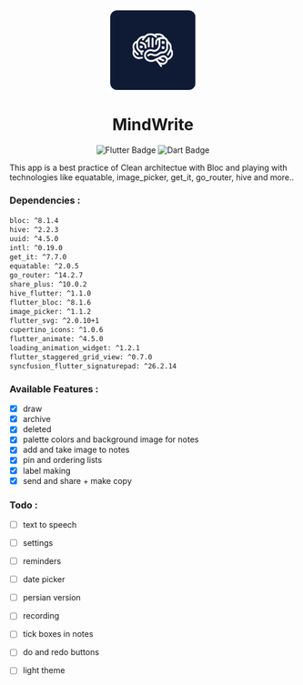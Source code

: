 <div  align="center">
<img src="github_assets/app_logo.png" alt="GitHub Logo" width="150" align="center" style="border: 5px solid white; border-radius: 10px;"/>
<h1>
 MindWrite
 </h1>

<img src="https://img.shields.io/badge/Flutter-%2302569B.svg?style=for-the-badge&logo=Flutter&logoColor=white)" alt="Flutter Badge"/> <img src="https://img.shields.io/badge/Dart-%2302569B.svg?style=for-the-badge&logo=dart&logoColor=white)" alt="Dart Badge"/>

</div>

This app is a best practice of Clean architectue with Bloc and playing with technologies like equatable, image_picker, get_it, go_router, hive and more..</p>



### Dependencies :
```
bloc: ^8.1.4
hive: ^2.2.3
uuid: ^4.5.0
intl: ^0.19.0
get_it: ^7.7.0
equatable: ^2.0.5
go_router: ^14.2.7
share_plus: ^10.0.2
hive_flutter: ^1.1.0
flutter_bloc: ^8.1.6
image_picker: ^1.1.2
flutter_svg: ^2.0.10+1
cupertino_icons: ^1.0.6
flutter_animate: ^4.5.0
loading_animation_widget: ^1.2.1
flutter_staggered_grid_view: ^0.7.0
syncfusion_flutter_signaturepad: ^26.2.14
```

### Available Features :

- [x] draw
- [x] archive
- [x] deleted
- [x] palette colors and background image for notes 
- [x] add and take image to notes
- [x] pin and ordering lists
- [x] label making
- [x] send and share + make copy

### Todo :

- [ ] text to speech
- [ ] settings
- [ ] reminders
- [ ] date picker
- [ ] persian version
- [ ] recording
- [ ] tick boxes in notes
- [ ] do and redo buttons
- [ ] light theme

